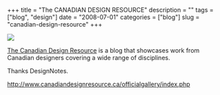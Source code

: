 +++
title = "The CANADIAN DESIGN RESOURCE"
description = ""
tags = ["blog", "design"]
date = "2008-07-01"
categories = ["blog"]
slug = "canadian-design-resource"
+++



  <div class="notebook-screenshot"><a href="http://www.canadiandesignresource.ca/officialgallery/index.php"><img src="/media/bluga/wt486a11d5c5a90.jpg"/></a></div><p><a href="http://www.canadiandesignresource.ca/officialgallery/index.php">The Canadian Design Resource</a> is a blog that showcases work from Canadian designers covering a wide range of disciplines.</p>
<p>Thanks DesignNotes.</p>
    
  <a href="http://www.canadiandesignresource.ca/officialgallery/index.php">http://www.canadiandesignresource.ca/officialgallery/index.php</a>
